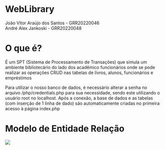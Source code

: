 # WebLibrary
João Vitor Araújo dos Santos - GRR20220046
<br>
André Alex Jankoski - GRR20220048

<h1>O que é?</h1>
<p>É um SPT (Sistema de Processamento de Transações) que simula um ambiente bibliotecário do lado dos acadêmico funcionários onde se pode realizar as operações CRUD nas tabelas de livros, alunos, funcionários e empréstimos</p>
<p>Para utilizar o nosso banco de dados, é necessário alterar a senha no arquivo /php/credentials.php  para sua necessidade, sendo este utilizando o usuário root no localhost. Após a conexão, a base de dados e as tabelas (com inserção de 1 linha de dado) são automaticamente criadas no primeira acesso à página index.php</p>
<h1>Modelo de Entidade Relação</h1>
<img src="https://user-images.githubusercontent.com/70721670/220462034-d8e55a44-dede-4d84-80de-53ad98885bd3.png"/>
